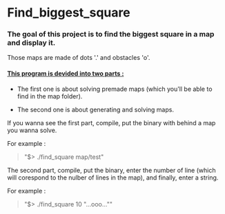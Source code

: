# Find_biggest_square

### The goal of this project is to find the biggest square in a map and display it.
Those maps are made of dots '.' and obstacles 'o'.

#### <ins>This program is devided into two parts :

- The first one is about solving premade maps (which you'll be able to find in the map folder).

- The second one is about generating and solving maps.

If you wanna see the first part, compile, put the binary with behind a map you wanna solve.

For example :
> "$> ./find_square map/test"

The second part, compile, put the binary, enter the number of line (which will corespond to the nulber of lines in the map), and finally, enter a string.

For example :
> "$> ./find_square 10 "...ooo...""
